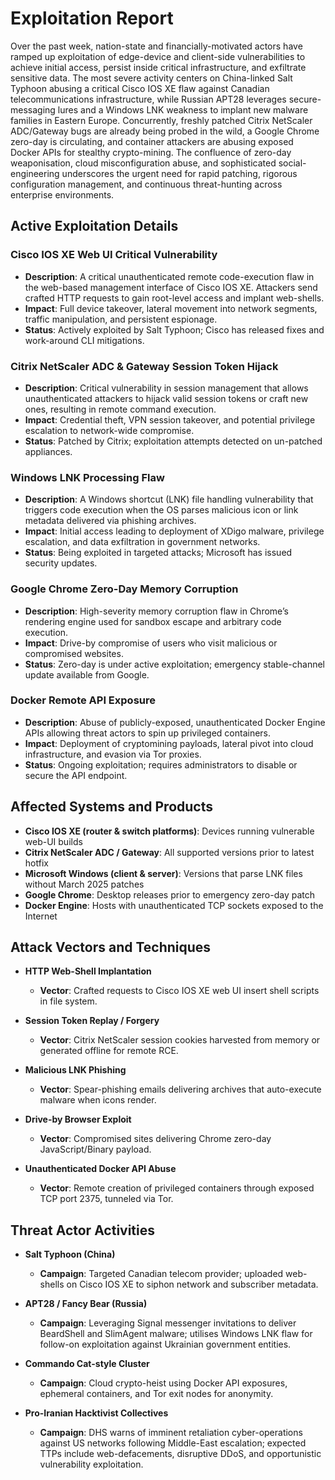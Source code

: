 # Exploitation Report

Over the past week, nation-state and financially-motivated actors have ramped up exploitation of edge-device and client-side vulnerabilities to achieve initial access, persist inside critical infrastructure, and exfiltrate sensitive data. The most severe activity centers on China-linked Salt Typhoon abusing a critical Cisco IOS XE flaw against Canadian telecommunications infrastructure, while Russian APT28 leverages secure-messaging lures and a Windows LNK weakness to implant new malware families in Eastern Europe. Concurrently, freshly patched Citrix NetScaler ADC/Gateway bugs are already being probed in the wild, a Google Chrome zero-day is circulating, and container attackers are abusing exposed Docker APIs for stealthy crypto-mining. The confluence of zero-day weaponisation, cloud misconfiguration abuse, and sophisticated social-engineering underscores the urgent need for rapid patching, rigorous configuration management, and continuous threat-hunting across enterprise environments.

## Active Exploitation Details

### Cisco IOS XE Web UI Critical Vulnerability
- **Description**: A critical unauthenticated remote code-execution flaw in the web-based management interface of Cisco IOS XE. Attackers send crafted HTTP requests to gain root-level access and implant web-shells.
- **Impact**: Full device takeover, lateral movement into network segments, traffic manipulation, and persistent espionage.
- **Status**: Actively exploited by Salt Typhoon; Cisco has released fixes and work-around CLI mitigations.

### Citrix NetScaler ADC & Gateway Session Token Hijack
- **Description**: Critical vulnerability in session management that allows unauthenticated attackers to hijack valid session tokens or craft new ones, resulting in remote command execution.
- **Impact**: Credential theft, VPN session takeover, and potential privilege escalation to network-wide compromise.
- **Status**: Patched by Citrix; exploitation attempts detected on un-patched appliances.

### Windows LNK Processing Flaw
- **Description**: A Windows shortcut (LNK) file handling vulnerability that triggers code execution when the OS parses malicious icon or link metadata delivered via phishing archives.
- **Impact**: Initial access leading to deployment of XDigo malware, privilege escalation, and data exfiltration in government networks.
- **Status**: Being exploited in targeted attacks; Microsoft has issued security updates.

### Google Chrome Zero-Day Memory Corruption
- **Description**: High-severity memory corruption flaw in Chrome’s rendering engine used for sandbox escape and arbitrary code execution.
- **Impact**: Drive-by compromise of users who visit malicious or compromised websites.
- **Status**: Zero-day is under active exploitation; emergency stable-channel update available from Google.

### Docker Remote API Exposure
- **Description**: Abuse of publicly-exposed, unauthenticated Docker Engine APIs allowing threat actors to spin up privileged containers.
- **Impact**: Deployment of cryptomining payloads, lateral pivot into cloud infrastructure, and evasion via Tor proxies.
- **Status**: Ongoing exploitation; requires administrators to disable or secure the API endpoint.

## Affected Systems and Products

- **Cisco IOS XE (router & switch platforms)**: Devices running vulnerable web-UI builds  
- **Citrix NetScaler ADC / Gateway**: All supported versions prior to latest hotfix  
- **Microsoft Windows (client & server)**: Versions that parse LNK files without March 2025 patches  
- **Google Chrome**: Desktop releases prior to emergency zero-day patch  
- **Docker Engine**: Hosts with unauthenticated TCP sockets exposed to the Internet  

## Attack Vectors and Techniques

- **HTTP Web-Shell Implantation**  
  - **Vector**: Crafted requests to Cisco IOS XE web UI insert shell scripts in file system.

- **Session Token Replay / Forgery**  
  - **Vector**: Citrix NetScaler session cookies harvested from memory or generated offline for remote RCE.

- **Malicious LNK Phishing**  
  - **Vector**: Spear-phishing emails delivering archives that auto-execute malware when icons render.

- **Drive-by Browser Exploit**  
  - **Vector**: Compromised sites delivering Chrome zero-day JavaScript/Binary payload.

- **Unauthenticated Docker API Abuse**  
  - **Vector**: Remote creation of privileged containers through exposed TCP port 2375, tunneled via Tor.

## Threat Actor Activities

- **Salt Typhoon (China)**
  - **Campaign**: Targeted Canadian telecom provider; uploaded web-shells on Cisco IOS XE to siphon network and subscriber metadata.

- **APT28 / Fancy Bear (Russia)**
  - **Campaign**: Leveraging Signal messenger invitations to deliver BeardShell and SlimAgent malware; utilises Windows LNK flaw for follow-on exploitation against Ukrainian government entities.

- **Commando Cat-style Cluster**
  - **Campaign**: Cloud crypto-heist using Docker API exposures, ephemeral containers, and Tor exit nodes for anonymity.

- **Pro-Iranian Hacktivist Collectives**
  - **Campaign**: DHS warns of imminent retaliation cyber-operations against US networks following Middle-East escalation; expected TTPs include web-defacements, disruptive DDoS, and opportunistic vulnerability exploitation.
